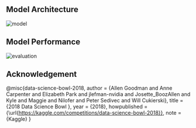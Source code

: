 ## Model Architecture
![model](https://github.com/user-attachments/assets/55bfc365-74a0-498e-887f-f4ebbc6ff424)

## Model Performance
![evaluation](https://github.com/user-attachments/assets/48cbeb75-3726-486b-8fd3-d55b8218c113)

## Acknowledgement
@misc{data-science-bowl-2018,
    author = {Allen Goodman and Anne Carpenter and Elizabeth Park and jlefman-nvidia and Josette_BoozAllen and Kyle and Maggie and Nilofer and Peter Sedivec and Will Cukierski},
    title = {2018 Data Science Bowl },
    year = {2018},
    howpublished = {\url{https://kaggle.com/competitions/data-science-bowl-2018}},
    note = {Kaggle}
}
